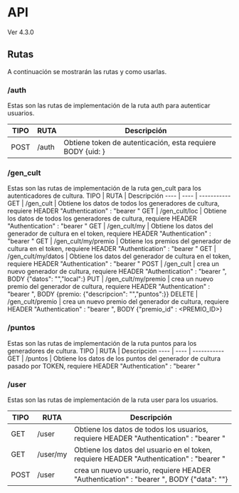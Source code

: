 # API 
Ver 4.3.0

## Rutas
A continuación se mostrarán las rutas y como usarlas.

### /auth
Estas son las rutas de implementación de la ruta auth para autenticar usuarios.

TIPO | RUTA | Descripción
---- | ---- | -----------
POST | /auth | Obtiene token de autenticación, esta requiere BODY {uid: <UID>}

### /gen_cult
Estas son las rutas de implementación de la ruta gen_cult para los autenticadores de cultura.
TIPO | RUTA | Descripción
---- | ---- | -----------
GET | /gen_cult | Obtiene los datos de todos los generadores de cultura, requiere HEADER "Authentication" : "bearer <TOKEN>"
GET | /gen_cult/loc | Obtiene los datos de todos los generadores de cultura, requiere HEADER "Authentication" : "bearer <TOKEN>"
GET | /gen_cult/my | Obtiene los datos del generador de cultura en el token, requiere HEADER "Authentication" : "bearer <TOKEN>"
GET | /gen_cult/my/premio | Obtiene los premios del generador de cultura en el token, requiere HEADER "Authentication" : "bearer <TOKEN>"
GET | /gen_cult/my/datos | Obtiene los datos del generador de cultura en el token, requiere HEADER "Authentication" : "bearer <TOKEN>"
POST | /gen_cult | crea un nuevo generador de cultura, requiere HEADER "Authentication" : "bearer <TOKEN>", BODY {"datos": "<JSON>","local":<JSON>}
PUT | /gen_cult/my/premio | crea un nuevo  premio del generador de cultura, requiere HEADER "Authentication" : "bearer <TOKEN>", BODY {premio: {"descripcion": "<Descrip>","puntos":<JSON>}}
DELETE | /gen_cult/premio | crea un nuevo  premio del generador de cultura, requiere HEADER "Authentication" : "bearer <TOKEN>", BODY {"premio_id" : <PREMIO_ID>}

### /puntos

Estas son las rutas de implementación de la ruta puntos para los generadores de cultura.
TIPO | RUTA | Descripción
---- | ---- | -----------
GET | /puntos | Obtiene los datos de los puntos del generador de cultura pasado por TOKEN, requiere HEADER "Authentication" : "bearer <TOKEN>"

### /user

Estas son las rutas de implementación de la ruta user para los usuarios.

TIPO | RUTA | Descripción
---- | ---- | -----------
GET | /user | Obtiene los datos de todos los usuarios, requiere HEADER "Authentication" : "bearer <TOKEN>"
GET | /user/my | Obtiene los datos del usuario en el token, requiere HEADER "Authentication" : "bearer <TOKEN>"
POST | /user | crea un nuevo usuario, requiere HEADER "Authentication" : "bearer <TOKEN>", BODY {"data": "<JSON>"}